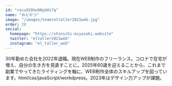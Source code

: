```yaml
---
id: "recu928hoONyb0i7q"
name: "おとかつ"
image: "/images/team/eltaller2021web.jpg"
order: 29
social:
  homepage: "https://shinichi-miyazaki.website"
  twitter: "eltaller2021web"
  instagram: "el_taller_web"
---
```


30年勤めた会社を2022年退職。現在WEB制作のフリーランス。コロナで在宅が増え、自分の生き方を見直すことに。2025年60歳を迎えることから、これまで副業でやってきたライティングを軸に、WEB制作全体のスキルアップを図っています。html/css/javaScript/workdpress。2023年はデザイン力アップが課題。
